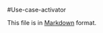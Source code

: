 #Use-case-activator

This file is in [Markdown](http://daringfireball.net/projects/markdown/) format.